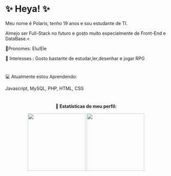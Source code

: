 <h1> ✨ Heya! ✨</h1>
<p>Meu nome é Polaris, tenho 19 anos e sou estudante de TI.</p>
<p>Almejo ser Full-Stack no futuro e gosto muito especialmente de Front-End e DataBase.<
</ul>
<p>💐Pronomes: Elu/Ele</p>
</p>🌻 Interesses : Gosto bastante de estudar,ler,desenhar e jogar RPG</p>
<h1></h1>
💻 Atualmente estou Aprendendo:
<p>Javascript, MySQL, PHP, HTML, CSS</p>
<h1></h1>
<strong ><p align="center">📌 Estatísticas do meu perfil:</p></strong>
<div align="center">
    <img height="180em" src="https://github-readme-stats.vercel.app/api?username=Polariswright&show_icons=true&theme=dracula&include_all_commits=true&count_private=true"/>
    <img height="180em" src="https://github-readme-stats.vercel.app/api/top-langs/?username=Polariswright&layout=compact&langs_count=7&theme=dracula"/>
</div>




<!--
**Polariswright/Polariswright** is a ✨ _special_ ✨ repository because its `README.md` (this file) appears on your GitHub profile.

Here are some ideas to get you started:

- 🔭 I’m currently working on ...
- 🌱 I’m currently learning ...
- 👯 I’m looking to collaborate on ...
- 🤔 I’m looking for help with ...
- 💬 Ask me about ...
- 📫 How to reach me: ...
- 😄 Pronouns: ...
- ⚡ Fun fact: ...
-->
